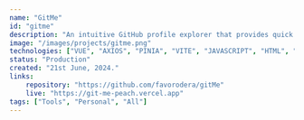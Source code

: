 ```yaml
---
name: "GitMe"
id: "gitme"
description: "An intuitive GitHub profile explorer that provides quick access to user information and repository details"
image: "/images/projects/gitme.png"
technologies: ["VUE", "AXIOS", "PINIA", "VITE", "JAVASCRIPT", "HTML", "CSS"]
status: "Production"
created: "21st June, 2024."
links:
    repository: "https://github.com/favorodera/gitMe"
    live: "https://git-me-peach.vercel.app"
tags: ["Tools", "Personal", "All"]
---
```

